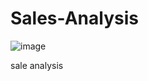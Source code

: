 # Sales-Analysis

![image](https://user-images.githubusercontent.com/116888959/206982659-3b2d8a9f-84e3-413b-a563-14b9f4027b95.png)


sale analysis 
